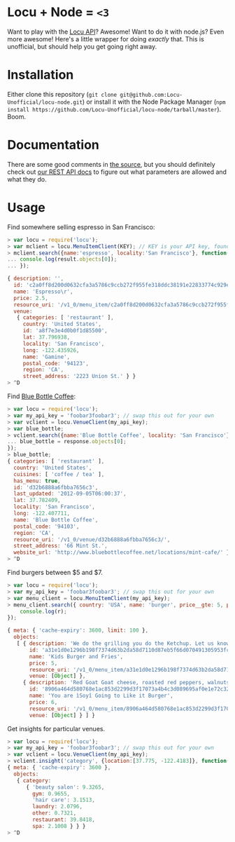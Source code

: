 # Locu + Node = `<3`

Want to play with the [Locu API](http://dev.locu.com)? Awesome!
Want to do it with node.js? Even more awesome! Here's a little
wrapper for doing *exactly* that. This is unofficial, but should
help you get going right away.

# Installation

Either clone this repository (`git clone git@github.com:Locu-Unofficial/locu-node.git`)
or install it with the Node Package Manager (`npm install https://github.com/Locu-Unofficial/locu-node/tarball/master`). Boom.

# Documentation

There are some good comments in [the source](https://github.com/Locu-Unofficial/locu-node/blob/master/locu.js),
but you should definitely check out [our REST API docs](http://dev.locu.com) to figure out what parameters are
allowed and what they do.

# Usage

Find somewhere selling espresso in San Francisco:

```javascript
> var locu = require('locu');
> var mclient = locu.MenuItemClient(KEY); // KEY is your API key, found on dev.locu.com
> mclient.search({name:'espresso', locality:'San Francisco'}, function(result){
... console.log(result.objects[0]);
... });

{ description: '',
  id: 'c2a0ff8d200d0632cfa3a5786c9ccb272f955fe318ddc38191e22833774c929e',
  name: 'Espresso\r',
  price: 2.5,
  resource_uri: '/v1_0/menu_item/c2a0ff8d200d0632cfa3a5786c9ccb272f955fe318ddc38191e22833774c929e/',
  venue: 
   { categories: [ 'restaurant' ],
     country: 'United States',
     id: 'a8f7e3e4d0b0f1d85500',
     lat: 37.796938,
     locality: 'San Francisco',
     long: -122.435926,
     name: 'Gamine',
     postal_code: '94123',
     region: 'CA',
     street_address: '2223 Union St.' } }
> ^D
```

Find [Blue Bottle Coffee](http://www.bluebottlecoffee.com/):

```javascript
> var locu = require('locu');
> var my_api_key = 'foobar3foobar3'; // swap this out for your own
> var vclient = locu.VenueClient(my_api_key);
> var blue_bottle;
> vclient.search({name:'Blue Bottle Coffee', locality: 'San Francisco'}, function(resposne){
... blue_bottle = response.objects[0];
});
> blue_bottle;
{ categories: [ 'restaurant' ],
  country: 'United States',
  cuisines: [ 'coffee / tea' ],
  has_menu: true,
  id: 'd32b6888a6fbba7656c3',
  last_updated: '2012-09-05T06:00:37',
  lat: 37.782409,
  locality: 'San Francisco',
  long: -122.407711,
  name: 'Blue Bottle Coffee',
  postal_code: '94103',
  region: 'CA',
  resource_uri: '/v1_0/venue/d32b6888a6fbba7656c3/',
  street_address: '66 Mint St.',
  website_url: 'http://www.bluebottlecoffee.net/locations/mint-cafe/' }
> ^D
```

Find burgers between $5 and $7. 

```javascript
> var locu = require('locu');
> var my_api_key = 'foobar3foobar3'; // swap this out for your own
> var menu_client = locu.MenuItemClient(my_api_key);
> menu_client.search({ country: 'USA', name: 'burger', price__gte: 5, price__lt: 7}, function(r){
    console.log(r);
});

{ meta: { 'cache-expiry': 3600, limit: 100 },
  objects: 
   [ { description: 'We do the grilling you do the Ketchup. Let us know if you like cheese.',
       id: 'a31e1d0e1296b198f7374d63b2da58d7110d87eb5f66d070491305953fc2aa4a',
       name: 'Kids Burger and Fries',
       price: 5,
       resource_uri: '/v1_0/menu_item/a31e1d0e1296b198f7374d63b2da58d7110d87eb5f66d070491305953fc2aa4a/',
       venue: [Object] },
     { description: 'Red Goat Goat cheese, roasted red peppers, walnuts, Vermont cheddar (sandwich only)',
       id: '8906a464d580768e1ac853d2299d3f17073a4b4c3d089695af0e1e72c32321a4',
       name: 'You are ìSoyî Going to Like it Burger',
       price: 6,
       resource_uri: '/v1_0/menu_item/8906a464d580768e1ac853d2299d3f17073a4b4c3d089695af0e1e72c32321a4/',
       venue: [Object] } ] }
```

Get insights for particular venues.

```javascript
> var locu = require('locu');
> var my_api_key = 'foobar3foobar3'; // swap this out for your own
> var vclient = locu.VenueClient(my_api_key);
> vclient.insight('category', {location:[37.775, -122.4183]}, function(results){console.log(results);});
{ meta: { 'cache-expiry': 3600 },
  objects: 
   { category: 
      { 'beauty salon': 9.3265,
        gym: 0.9655,
        'hair care': 3.1513,
        laundry: 2.0796,
        other: 0.7321,
        restaurant: 39.8418,
        spa: 2.1008 } } }
> ^D
```
